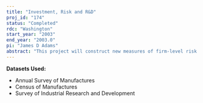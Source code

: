 ```yaml
---
title: "Investment, Risk and R&D"
proj_id: "174"
status: "Completed"
rdc: "Washington"
start_year: "2003"
end_year: "2003.0"
pi: "James D Adams"
abstract: "This project will construct new measures of firm-level risk and use these measures in description and estimation .  Our risk measures will capture (1) volatility of output in manufacturing plants, (2) diversifiability of risk in manufacturing branches of firms, and (3) the correlation between industry and firm output volatility.  Besides descriptive uses of the data, the project will explore implications of firm-level risk for investment, and interactive effects between volatility and research and development (R&D) activity in the investment decision."
---
```


**Datasets Used:**

  - Annual Survey of Manufactures 
  - Census of Manufactures 
  - Survey of Industrial Research and Development 

